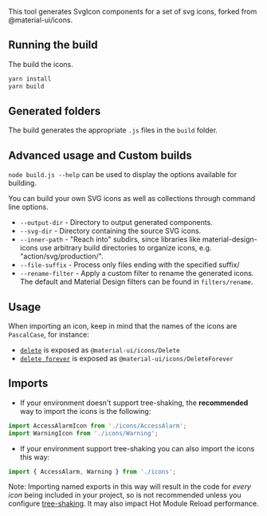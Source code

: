 This tool generates SvgIcon components for a set of svg icons, forked from @material-ui/icons.

## Running the build

The build the icons.

```sh
yarn install
yarn build
```

## Generated folders

The build generates the appropriate `.js` files in the `build` folder.

## Advanced usage and Custom builds

`node build.js --help` can be used to display the options available for building.

You can build your own SVG icons as well as collections through command line options.

* `--output-dir` - Directory to output generated components.
* `--svg-dir` - Directory containing the source SVG icons.
* `--inner-path` - "Reach into" subdirs, since libraries like material-design-icons
  use arbitrary build directories to organize icons, e.g. "action/svg/production/".
* `--file-suffix` - Process only files ending with the specified suffix/
* `--rename-filter`  - Apply a custom filter to rename the generated icons.
  The default and Material Design filters can be found in `filters/rename`.

## Usage

When importing an icon, keep in mind that the names of the icons are `PascalCase`, for instance:
- [`delete`](https://material.io/tools/icons/?icon=delete&style=baseline) is exposed as `@material-ui/icons/Delete`
- [`delete forever`](https://material.io/tools/icons/?icon=delete_forever&style=baseline) is exposed as `@material-ui/icons/DeleteForever`

## Imports

- If your environment doesn't support tree-shaking, the **recommended** way to import the icons is the following:
```jsx
import AccessAlarmIcon from './icons/AccessAlarm';
import WarningIcon from './icons/Warning';
```

- If your environment support tree-shaking you can also import the icons this way:
```jsx
import { AccessAlarm, Warning } from './icons';
```

Note: Importing named exports in this way will result in the code for *every icon* being included in your project,
so is not recommended unless you configure [tree-shaking](https://webpack.js.org/guides/tree-shaking/). It may also impact Hot Module Reload performance.

